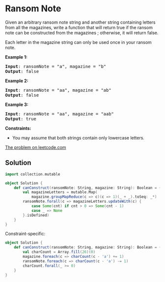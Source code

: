 # Ransom Note

Given an arbitrary ransom note string and another string containing
letters from all the magazines, write a function that will return true
if the ransom note can be constructed from the magazines ; otherwise, it
will return false.

Each letter in the magazine string can only be used once in your ransom
note.

**Example 1:**
<pre>
<b>Input</b>: ransomNote = "a", magazine = "b"
<b>Output</b>: false
</pre>

**Example 2:**
<pre>
<b>Input</b>: ransomNote = "aa", magazine = "ab"
<b>Output</b>: false
</pre>

**Example 3:**
<pre>
<b>Input</b>: ransomNote = "aa", magazine = "aab"
<b>Output</b>: true
</pre>

**Constraints:**

* You may assume that both strings contain only lowercase letters.

[The problem on leetcode.com](https://leetcode.com/problems/ransom-note/)

## Solution

```scala
import collection.mutable

object Solution {
    def canConstruct(ransomNote: String, magazine: String): Boolean = {
        val magazineLetters = mutable.Map(
            magazine.groupMapReduce(c => c)(c => 1)(_ + _).toSeq: _*)
        ransomNote.forall(c => magazineLetters.updateWith(c) {
            case Some(cnt) if cnt > 0 => Some(cnt - 1)
            case _ => None
        }.isDefined)
    }
}
```

Constraint-specific:

```scala
object Solution {
    def canConstruct(ransomNote: String, magazine: String): Boolean = {
        val charCount = Array.fill(26)(0)
        magazine.foreach(c => charCount(c - 'a') += 1)
        ransomNote.foreach(c => charCount(c - 'a') -= 1)
        charCount.forall(_ >= 0)
    }
}
```
